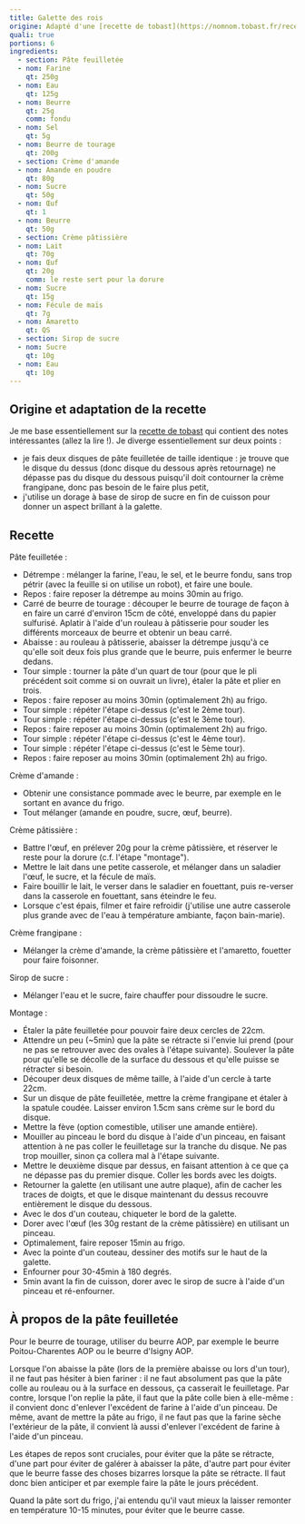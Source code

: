 ```yaml
---
title: Galette des rois
origine: Adapté d'une [recette de tobast](https://nomnom.tobast.fr/recettes/patisserie/galette_frangipane/)
quali: true
portions: 6
ingredients:
  - section: Pâte feuilletée
  - nom: Farine
    qt: 250g
  - nom: Eau
    qt: 125g
  - nom: Beurre
    qt: 25g
    comm: fondu
  - nom: Sel
    qt: 5g
  - nom: Beurre de tourage
    qt: 200g
  - section: Crème d'amande
  - nom: Amande en poudre
    qt: 80g
  - nom: Sucre
    qt: 50g
  - nom: Œuf
    qt: 1
  - nom: Beurre
    qt: 50g
  - section: Crème pâtissière
  - nom: Lait
    qt: 70g
  - nom: Œuf
    qt: 20g
    comm: le reste sert pour la dorure
  - nom: Sucre
    qt: 15g
  - nom: Fécule de maïs
    qt: 7g
  - nom: Amaretto
    qt: QS
  - section: Sirop de sucre
  - nom: Sucre
    qt: 10g
  - nom: Eau
    qt: 10g
---
```


Origine et adaptation de la recette
-----------------------------------

Je me base essentiellement sur la [recette de tobast](https://nomnom.tobast.fr/recettes/patisserie/galette_frangipane/) qui contient des notes intéressantes (allez la lire !).
Je diverge essentiellement sur deux points :
- je fais deux disques de pâte feuilletée de taille identique :
je trouve que le disque du dessus (donc disque du dessous après retournage)
ne dépasse pas du disque du dessous puisqu'il doit contourner la crème frangipane,
donc pas besoin de le faire plus petit,
- j'utilise un dorage à base de sirop de sucre en fin de cuisson pour donner un aspect brillant à la galette.

Recette
-------

Pâte feuilletée :
- Détrempe : mélanger la farine, l'eau, le sel, et le beurre fondu, sans trop pétrir (avec la feuille si on utilise un robot), et faire une boule.
- Repos : faire reposer la détrempe au moins 30min au frigo.
- Carré de beurre de tourage : découper le beurre de tourage de façon à en faire un carré d'environ 15cm de côté, enveloppé dans du papier sulfurisé.
Aplatir à l'aide d'un rouleau à pâtisserie pour souder les différents morceaux de beurre et obtenir un beau carré.
- Abaisse : au rouleau à pâtisserie, abaisser la détrempe jusqu'à ce qu'elle soit deux fois plus grande que le beurre, puis enfermer le beurre dedans.
- Tour simple : tourner la pâte d'un quart de tour (pour que le pli précédent soit comme si on ouvrait un livre), étaler la pâte et plier en trois.
- Repos : faire reposer au moins 30min (optimalement 2h) au frigo.
- Tour simple : répéter l'étape ci-dessus (c'est le 2ème tour).
- Tour simple : répéter l'étape ci-dessus (c'est le 3ème tour).
- Repos : faire reposer au moins 30min (optimalement 2h) au frigo.
- Tour simple : répéter l'étape ci-dessus (c'est le 4ème tour).
- Tour simple : répéter l'étape ci-dessus (c'est le 5ème tour).
- Repos : faire reposer au moins 30min (optimalement 2h) au frigo.

Crème d'amande :
- Obtenir une consistance pommade avec le beurre, par exemple en le sortant en avance du frigo.
- Tout mélanger (amande en poudre, sucre, œuf, beurre).

Crème pâtissière :
- Battre l'œuf, en prélever 20g pour la crème pâtissière, et réserver le reste pour la dorure (c.f. l'étape "montage").
- Mettre le lait dans une petite casserole, et mélanger dans un saladier l'œuf, le sucre, et la fécule de maïs.
- Faire bouillir le lait, le verser dans le saladier en fouettant, puis re-verser dans la casserole en fouettant, sans éteindre le feu.
- Lorsque c'est épais, filmer et faire refroidir (j'utilise une autre casserole plus grande avec de l'eau à température ambiante, façon bain-marie).

Crème frangipane :
- Mélanger la crème d'amande, la crème pâtissière et l'amaretto, fouetter pour faire foisonner.

Sirop de sucre :
- Mélanger l'eau et le sucre, faire chauffer pour dissoudre le sucre.

Montage :
- Étaler la pâte feuilletée pour pouvoir faire deux cercles de 22cm.
- Attendre un peu (~5min) que la pâte se rétracte si l'envie lui prend (pour ne pas se retrouver avec des ovales à l'étape suivante).
Soulever la pâte pour qu'elle se décolle de la surface du dessous et qu'elle puisse se rétracter si besoin.
- Découper deux disques de même taille, à l'aide d'un cercle à tarte 22cm.
- Sur un disque de pâte feuilletée, mettre la crème frangipane et étaler à la spatule coudée.
Laisser environ 1.5cm sans crème sur le bord du disque.
- Mettre la fève (option comestible, utiliser une amande entière).
- Mouiller au pinceau le bord du disque à l'aide d'un pinceau, en faisant attention à ne pas coller le feuilletage sur la tranche du disque.
Ne pas trop mouiller, sinon ça collera mal à l'étape suivante.
- Mettre le deuxième disque par dessus, en faisant attention à ce que ça ne dépasse pas du premier disque. Coller les bords avec les doigts.
- Retourner la galette (en utilisant une autre plaque), afin de cacher les traces de doigts, et que le disque maintenant du dessus recouvre entièrement le disque du dessous.
- Avec le dos d'un couteau, chiqueter le bord de la galette.
- Dorer avec l'œuf (les 30g restant de la crème pâtissière) en utilisant un pinceau.
- Optimalement, faire reposer 15min au frigo.
- Avec la pointe d'un couteau, dessiner des motifs sur le haut de la galette.
- Enfourner pour 30-45min à 180 degrés.
- 5min avant la fin de cuisson, dorer avec le sirop de sucre à l'aide d'un pinceau et ré-enfourner.

À propos de la pâte feuilletée
------------------------------

Pour le beurre de tourage, utiliser du beurre AOP,
par exemple le beurre Poitou-Charentes AOP
ou le beurre d'Isigny AOP.

Lorsque l'on abaisse la pâte (lors de la première abaisse ou lors d'un tour),
il ne faut pas hésiter à bien fariner :
il ne faut absolument pas que la pâte colle au rouleau ou à la surface en dessous,
ça casserait le feuilletage.
Par contre, lorsque l'on replie la pâte, il faut que la pâte colle bien à elle-même :
il convient donc d'enlever l'excédent de farine à l'aide d'un pinceau.
De même, avant de mettre la pâte au frigo,
il ne faut pas que la farine sèche l'extérieur de la pâte,
il convient là aussi d'enlever l'excédent de farine à l'aide d'un pinceau.

Les étapes de repos sont cruciales,
pour éviter que la pâte se rétracte,
d'une part pour éviter de galérer à abaisser la pâte,
d'autre part pour éviter que le beurre fasse des choses bizarres lorsque la pâte se rétracte.
Il faut donc bien anticiper et par exemple faire la pâte le jours précédent.

Quand la pâte sort du frigo,
j'ai entendu qu'il vaut mieux la laisser remonter en température 10-15 minutes,
pour éviter que le beurre casse.
